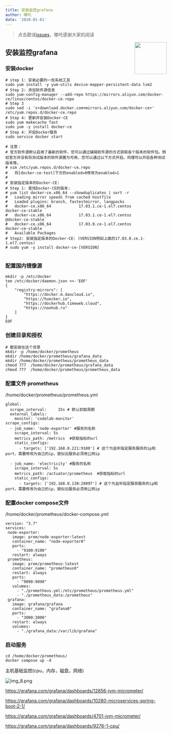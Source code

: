 ```yaml
---
title: 安装监控grafana
author: 哪吒
date: '2020-01-01'
---
```


> 点击勘误[issues](https://github.com/webVueBlog/JavaPlusDoc/issues)，哪吒感谢大家的阅读

<img align="right" width="100" src="https://cdn.jsdelivr.net/gh/YunYouJun/yun/images/yun-alpha-compressed.png">

## 安装监控grafana

### 安装docker

```shell
# step 1: 安装必要的一些系统工具
sudo yum install -y yum-utils device-mapper-persistent-data lvm2
# Step 2: 添加软件源信息
sudo yum-config-manager --add-repo https://mirrors.aliyun.com/docker-ce/linux/centos/docker-ce.repo
# Step 3
sudo sed -i 's+download.docker.com+mirrors.aliyun.com/docker-ce+' /etc/yum.repos.d/docker-ce.repo
# Step 4: 更新并安装Docker-CE
sudo yum makecache fast
sudo yum -y install docker-ce
# Step 4: 开启Docker服务
sudo service docker start

# 注意：
# 官方软件源默认启用了最新的软件，您可以通过编辑软件源的方式获取各个版本的软件包。例如官方并没有将测试版本的软件源置为可用，您可以通过以下方式开启。同理可以开启各种测试版本等。
# vim /etc/yum.repos.d/docker-ce.repo
#   将[docker-ce-test]下方的enabled=0修改为enabled=1
#
# 安装指定版本的Docker-CE:
# Step 1: 查找Docker-CE的版本:
# yum list docker-ce.x86_64 --showduplicates | sort -r
#   Loading mirror speeds from cached hostfile
#   Loaded plugins: branch, fastestmirror, langpacks
#   docker-ce.x86_64            17.03.1.ce-1.el7.centos            docker-ce-stable
#   docker-ce.x86_64            17.03.1.ce-1.el7.centos            @docker-ce-stable
#   docker-ce.x86_64            17.03.0.ce-1.el7.centos            docker-ce-stable
#   Available Packages
# Step2: 安装指定版本的Docker-CE: (VERSION例如上面的17.03.0.ce.1-1.el7.centos)
# sudo yum -y install docker-ce-[VERSION]


```

### 配置国内镜像源

```shell
mkdir -p /etc/docker
tee /etc/docker/daemon.json <<-'EOF'
{
    "registry-mirrors": [
        "https://docker.m.daocloud.io",
        "https://huecker.io",
        "https://dockerhub.timeweb.cloud",
        "https://noohub.ru"
    ]
}
EOF

```

### 创建目录和授权

```shell
# 都安装在这个目录
mkdir -p /home/docker/prometheus
mkdir /home/docker/prometheus/grafana_data
mkdir /home/docker/prometheus/prometheus_data
chmod 777  /home/docker/prometheus/grafana_data
chmod 777  /home/docker/prometheus/prometheus_data

```

### 配置文件 prometheus

/home/docker/prometheus/prometheus.yml

```shell
global:
  scrape_interval:     15s # 默认抓取周期
  external_labels:
    monitor: 'codelab-monitor'
scrape_configs:
  - job_name: 'node-exporter' #服务的名称
    scrape_interval: 5s
    metrics_path: /metrics  #获取指标的url
    static_configs:
      - targets: ['192.168.0.221:9100'] # 这个为监听指定服务服务的ip和port，需要修改为自己的ip，貌似云服务必须用公网ip

  - job_name: 'electricity' #服务的名称
    scrape_interval: 5s
    metrics_path: /actuator/prometheus  #获取指标的url
    static_configs:
      - targets: ['192.168.0.130:28097'] # 这个为监听指定服务服务的ip和port，需要修改为自己的ip，貌似云服务必须用公网ip

```

### 配置docker compose文件

/home/docker/prometheus/docker-compose.yml

```shell
version: "3.7"
services:
 node-exporter:
   image: prom/node-exporter:latest
   container_name: "node-exporter0"
   ports:
     - "9100:9100"
   restart: always
 prometheus:
   image: prom/prometheus:latest
   container_name: "prometheus0"
   restart: always
   ports:
     - "9090:9090"
   volumes:
     - "./prometheus.yml:/etc/prometheus/prometheus.yml"
     - "./prometheus_data:/prometheus"
 grafana:
   image: grafana/grafana
   container_name: "grafana0"
   ports:
     - "3000:3000"
   restart: always
   volumes:
     - "./grafana_data:/var/lib/grafana"                                       

```

### 启动服务

```shell
cd /home/docker/prometheus/
docker compose up -d 

```

主机基础监控(cpu，内存，磁盘，网络)

![img_8.png](./img_8.png)

https://grafana.com/grafana/dashboards/12856-jvm-micrometer/

https://grafana.com/grafana/dashboards/10280-microservices-spring-boot-2-1/ 

https://grafana.com/grafana/dashboards/4701-jvm-micrometer/

https://grafana.com/grafana/dashboards/9276-1-cpu/

